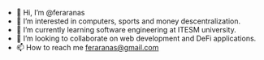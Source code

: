- 👋 Hi, I’m @feraranas
- 👀 I’m interested in computers, sports and money descentralization.
- 🌱 I’m currently learning software engineering at ITESM university.
- 💞️ I’m looking to collaborate on web development and DeFi applications.
- 📫 How to reach me feraranas@gmail.com

<!---
feraranas/feraranas is a ✨ special ✨ repository because its `README.md` (this file) appears on your GitHub profile.
You can click the Preview link to take a look at your changes.
--->
